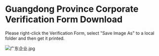 # Guangdong Province Corporate Verification Form Download

Please right-click the Verification Form, select "Save Image As" to a local folder and then get it printed.

![广东企业.jpg](https://github.com/jdcloudcom/cn/blob/joytaobao-beian-2020011705/image/ICP-License-Service/Guangdong-Province-Unit-verification-form-download-cn-20200220.jpg)

